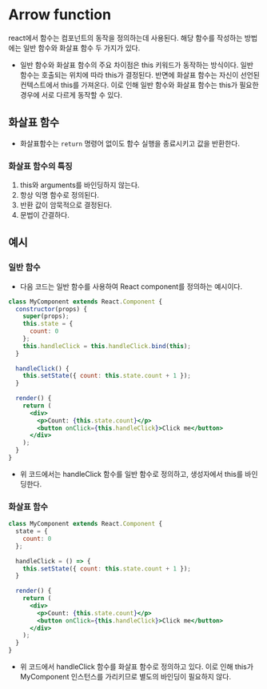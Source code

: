 # Arrow function

react에서 함수는 컴포넌트의 동작을 정의하는데 사용된다. 해당 함수를 작성하는 방법에는 일반 함수와 화살표 함수 두 가지가 있다.

- 일반 함수와 화살표 함수의 주요 차이점은 this 키워드가 동작하는 방식이다. 일반 함수는 호출되는 위치에 따라 this가 결정된다. 반면에 화살표 함수는 자신이 선언된 컨텍스트에서 this를 가져온다. 이로 인해 일반 함수와 화살표 함수는 this가 필요한 경우에 서로 다르게 동작할 수 있다.

## 화살표 함수

- 화살표함수는 `return` 명령어 없이도 함수 실행을 종료시키고 값을 반환한다.

### 화살표 함수의 특징

1. this와 arguments를 바인딩하지 않는다.
2. 항상 익명 함수로 정의된다.
3. 반환 값이 암묵적으로 결정된다.
4. 문법이 간결하다.

## 예시

### 일반 함수

- 다음 코드는 일반 함수를 사용하여 React component를 정의하는 예시이다.

```jsx
class MyComponent extends React.Component {
  constructor(props) {
    super(props);
    this.state = {
      count: 0
    };
    this.handleClick = this.handleClick.bind(this);
  }
  
  handleClick() {
    this.setState({ count: this.state.count + 1 });
  }
  
  render() {
    return (
      <div>
        <p>Count: {this.state.count}</p>
        <button onClick={this.handleClick}>Click me</button>
      </div>
    );
  }
}
```

- 위 코드에서는 handleClick 함수를 일반 함수로 정의하고, 생성자에서 this를 바인딩한다.

### 화살표 함수

```jsx
class MyComponent extends React.Component {
  state = {
    count: 0
  };
  
  handleClick = () => {
    this.setState({ count: this.state.count + 1 });
  }
  
  render() {
    return (
      <div>
        <p>Count: {this.state.count}</p>
        <button onClick={this.handleClick}>Click me</button>
      </div>
    );
  }
}
```

- 위 코드에서 handleClick 함수를 화살표 함수로 정의하고 있다. 이로 인해 this가 MyComponent 인스턴스를 가리키므로 별도의 바인딩이 필요하지 않다.